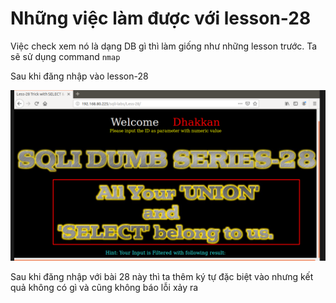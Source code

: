 # Những việc làm được với lesson-28
Việc check xem nó là dạng DB gì thì làm giống như những lesson trước. Ta sẽ sử dụng command `nmap`

Sau khi đăng nhập vào lesson-28

![](../images/lesson28/screen_5.png)

Sau khi đăng nhập với bài 28 này thì ta thêm ký tự đặc biệt vào nhưng kết quả không có gì và cũng không báo lỗi xảy ra 

